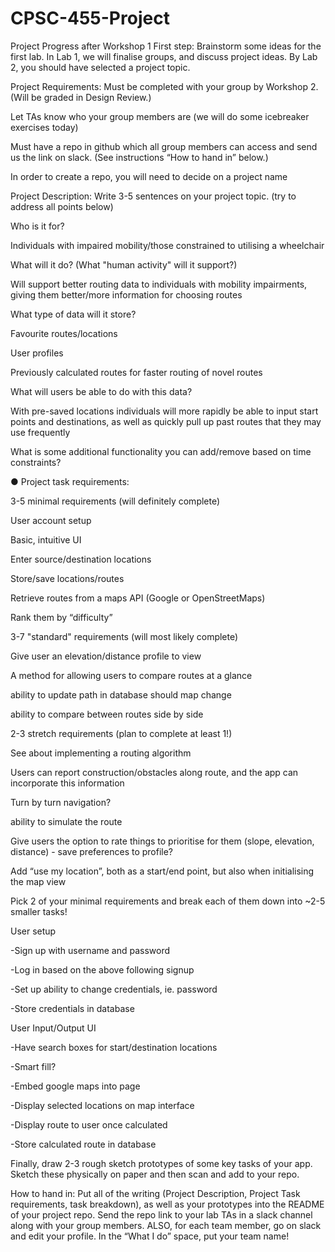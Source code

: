 # CPSC-455-Project

Project Progress after Workshop 1 
First step: Brainstorm some ideas for the first lab. In Lab 1, we will finalise groups, and discuss project ideas. By Lab 2, you should have selected a project topic.

Project Requirements: Must be completed with your group by Workshop 2. (Will be graded in Design Review.) 

Let TAs know who your group members are (we will do some icebreaker exercises today)

Must have a repo in github which all group members can access and send us the link on slack. (See instructions “How to hand in” below.) 

In order to create a repo, you will need to decide on a project name

Project Description: Write 3-5 sentences on your project topic. (try to address all points below) 

Who is it for?

Individuals with impaired mobility/those constrained to utilising a wheelchair

What will it do? (What "human activity" will it support?) 

Will support better routing data to individuals with mobility impairments, giving them better/more information for choosing routes

What type of data will it store?

Favourite routes/locations

User profiles

Previously calculated routes for faster routing of novel routes

What will users be able to do with this data?

With pre-saved locations individuals will more rapidly be able to input start points and destinations, as well as quickly pull up past routes that they may use frequently

What is some additional functionality you can add/remove based on time constraints? 


● Project task requirements: 

3-5 minimal requirements (will definitely complete)

User account setup

Basic, intuitive UI

Enter source/destination locations

Store/save locations/routes

Retrieve routes from a maps API (Google or OpenStreetMaps)

Rank them by “difficulty”

3-7 "standard" requirements (will most likely complete) 

Give user an elevation/distance profile to view

A method for allowing users to compare routes at a glance

ability to update path in database should map change

ability to compare between routes side by side

2-3 stretch requirements (plan to complete at least 1!) 

See about implementing a routing algorithm

Users can report construction/obstacles along route, and the app can incorporate this information

Turn by turn navigation?

ability to simulate the route

Give users the option to rate things to prioritise for them (slope, elevation, distance) - save preferences to profile?

Add “use my location”, both as a start/end point, but also when initialising the map view

Pick 2 of your minimal requirements and break each of them down into ~2-5 smaller tasks! 

User setup

-Sign up with username and password

-Log in based on the above following signup

-Set up ability to change credentials, ie. password

-Store credentials in database

User Input/Output UI 

-Have search boxes for start/destination locations

-Smart fill?

-Embed google maps into page

-Display selected locations on map interface

-Display route to user once calculated

-Store calculated route in database

Finally, draw 2-3 rough sketch prototypes of some key tasks of your app. Sketch these physically on paper and then scan and add to your repo.

How to hand in: Put all of the writing (Project Description, Project Task requirements, task breakdown), as well as your prototypes into the README of your project repo. Send the repo link to your lab TAs in a slack channel along with your group members. ALSO, for each team member, go on slack and edit your profile. In the “What I do” space, put your team name!
